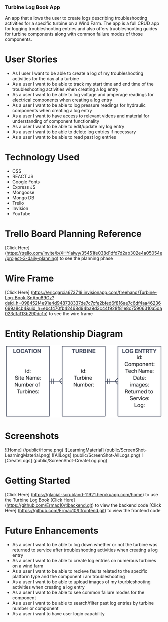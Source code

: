
### Turbine Log Book App 
An app that allows the user to create logs describing troubleshooting activities for a specific turbine on a Wind Farm. The app is a full CRUD app for logging troubleshooting entries and also offers truobleshooting guides for turbine components along with common failure modes of those components.

# User Stories
- As I user I want to be able to create a log of my troubleshooting activities for the day at a turbine
- As a user I want to be able to track my start time and end time of the troubleshooting activities when creating a log entry
- As a user I want to be able to log voltage and amperage readings for electrical components when creating a log entry
- As a user I want to be able to log pressure readings for hydraulic components when creating a log entry
- As a user I want to have access to relevant videos and material for understanding of component functionality
- As a user I want to be able to edit/update my log entry
- As a user i want to be able to delete log entries if necessary
- As a user I want to be able to read past log entries

# Technology Used
- CSS
- REACT JS
- Google Fonts
- Express JS
- Mongoose
- Mongo DB
- Trello
- Invision
- YouTube

# Trello Board Planning Reference
[Click Here] (https://trello.com/invite/b/XHYiaiwy/35451fe038d1dfd7d2ab302e4a05054e/project-3-daily-planning) to see the planning phase

# Wire Frame
[Click Here] (https://ericgarcia673719.invisionapp.com/freehand/Turbine-Log-Book-SnAou89Gz?dsid_h=098452f4e91e4d948738337de7c7cfe2bfed6f816ae7c6df4aa46236699a8cb4&uid_h=ebcf470fb42468d94ba9d3c44f928f81e8c75906310a5da023c1a113b290dc1b) to see the wire frame

# Entity Relationship Diagram
![ERD](public/ERD.png)

# Screenshots
![Home] (/public/Home.png)
![LearningMaterial] (public/ScreenShot- LearningMaterial.png)
![AllLogs] (public/ScreenShot-AllLogs.png)
![CreateLogs] (public/ScreenShot-CreateLog.png)


# Getting Started
[Click Here] (https://glacial-scrubland-11921.herokuapp.com/home) to use the Turbine Log Book
[Click Here] (https://github.com/Ermac10/tlbackend.git) to view the backend code
[Click Here] (https://github.com/Ermac10/tlfrontend.git) to view the frontend code

# Future Enhancements
- As a user I want to be able to log down whether or not the turbine was returned to service after troubleshooting activities when creating a log entry
- As a user I want to be able to create log entries on numerous turbines on a wind farm
- As a user I want to be able to recieve faults related to the specific platform type and the component i am troubleshooting
- As a user I want to be able to upload images of my tourbleshooting activities when creating a log entry
- As a user I want to be able to see common failure modes for the component
- As a user i want to be able to search/filter past log entries by turbine number or component
- As a user i want to have user login capability
